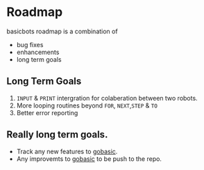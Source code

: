 # Roadmap

basicbots roadmap is a combination of
- bug fixes
- enhancements
- long term goals


## Long Term Goals
1. `INPUT` & `PRINT` intergration for colaberation between two robots. 
2. More looping routines beyond `FOR`, `NEXT`,`STEP` & `TO`
3. Better error reporting


## Really long term goals.
- Track any new features to [gobasic](https://github.com/skx/gobasic).
- Any improvemts to [gobasic](https://github.com/skx/gobasic) to be push to the repo.